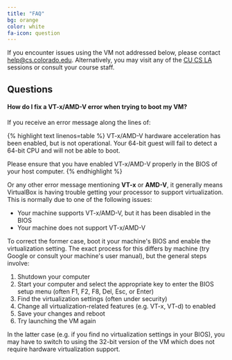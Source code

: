 ```yaml
---
title: "FAQ"
bg: orange
color: white
fa-icon: question
---
```


If you encounter issues using the VM not addressed below, please
contact
[help@cs.colorado.edu](mailto:help@cs.colorado.edu). Alternatively, you
may visit any of the [CU CS
LA](https://foundation.cs.colorado.edu/la/) sessions or consult your
course staff.

## Questions

#### How do I fix a VT-x/AMD-V error when trying to boot my VM?

If you receive an error message along the lines of:

{% highlight text linenos=table %}
VT-x/AMD-V hardware acceleration has been enabled, but is not
operational. Your 64-bit guest will fail to detect a 64-bit CPU and
will not be able to boot.

Please ensure that you have enabled VT-x/AMD-V properly in the BIOS of
your host computer.
{% endhighlight %}

Or any other error message mentioning **VT-x** or **AMD-V**, it
generally means VirtualBox is having trouble getting your processor to
support virtualization. This is normally due to one of the following
issues:

- Your machine supports VT-x/AMD-V, but it has been disabled in the
  BIOS
- Your machine does not support VT-x/AMD-V

To correct the former case, boot it your machine's BIOS and enable the
virtualization setting. The exact process for this differs by machine
(try Google or consult your machine's user manual), but the general
steps involve:

1. Shutdown your computer
2. Start your computer and select the appropriate key to enter the BIOS
setup menu (often F1, F2, F8, Del, Esc, or Enter)
3. Find the virtualization settings (often under security)
4. Change all virtualization-related features (e.g. VT-x, VT-d) to enabled
5. Save your changes and reboot
6. Try launching the VM again

In the latter case (e.g. if you find no virtualization settings in your
BIOS), you may have to switch to using the 32-bit version of the VM
which does not require hardware virtualization support.
